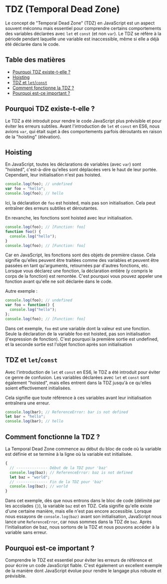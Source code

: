 # TDZ (Temporal Dead Zone)

Le concept de "Temporal Dead Zone" (TDZ) en JavaScript est un aspect souvent méconnu mais essentiel pour comprendre certains comportements des variables déclarées avec `let` et `const` (et non `var`). Le TDZ se réfère à la période pendant laquelle une variable est inaccessible, même si elle a déjà été déclarée dans le code.

## Table des matières

- [Pourquoi TDZ existe-t-elle ?](#pourquoi-tdz-existe-t-elle)
- [Hoisting](#hoisting)
- [TDZ et `let`/`const`](#tdz-et-letconst)
- [Comment fonctionne la TDZ ?](#comment-fonctionne-la-tdz)
- [Pourquoi est-ce important ?](#pourquoi-est-ce-important)

## Pourquoi TDZ existe-t-elle ?

Le TDZ a été introduit pour rendre le code JavaScript plus prévisible et pour éviter les erreurs subtiles. Avant l'introduction de `let` et `const` en ES6, nous avions `var`, qui était sujet à des comportements parfois déroutants en raison de la "hoisting" (élévation).

## Hoisting

En JavaScript, toutes les déclarations de variables (avec `var`) sont "hoisted", c'est-à-dire qu'elles sont déplacées vers le haut de leur portée. Cependant, leur initialisation n'est pas hoisted.

```js
console.log(foo); // undefined
var foo = "hello";
console.log(foo); // hello
```

Ici, la déclaration de `foo` est hoisted, mais pas son initialisation. Cela peut entraîner des erreurs subtiles et déroutantes.

En revanche, les fonctions sont hoisted avec leur initialisation.

```js
console.log(foo); // [Function: foo]
function foo() {
  console.log("hello");
}
console.log(foo); // [Function: foo]
```

Car en JavaScript, les fonctions sont des objets de première classe. Cela signifie qu'elles peuvent être traitées comme des variables et peuvent être passées en tant qu'arguments, retournées par d'autres fonctions, etc. Lorsque vous déclarez une fonction, la déclaration entière (y compris le corps de la fonction) est remontée. C'est pourquoi vous pouvez appeler une fonction avant qu'elle ne soit déclarée dans le code.

Autre exemple :

```js
console.log(foo); // undefined
var foo = function() {
  console.log("hello");
};
console.log(foo); // [Function: foo]
```

Dans cet exemple, `foo` est une variable dont la valeur est une fonction. Seule la déclaration de la variable foo est hoisted, pas son initialisation (l'expression de fonction). C'est pourquoi la première sortie est undefined, et la seconde sortie est l'objet fonction après son initialisation

## TDZ et `let`/`const`

Avec l'introduction de `let` et `const` en ES6, le TDZ a été introduit pour éviter ce genre de confusion. Les variables déclarées avec `let` et `const` sont également "hoisted", mais elles entrent dans la TDZ jusqu'à ce qu'elles soient effectivement initialisées.

Cela signifie que toute référence à ces variables avant leur initialisation entraînera une erreur.

```js
console.log(bar); // ReferenceError: bar is not defined
let bar = "hello";
console.log(bar); // hello
```

## Comment fonctionne la TDZ ?

La Temporal Dead Zone commence au début du bloc de code où la variable est définie et se termine à la ligne où la variable est initialisée.

```js
{
  // -------------- Début de la TDZ pour 'baz'
  console.log(baz); // ReferenceError: baz is not defined
  let baz = "world";
  // -------------- Fin de la TDZ pour 'baz'
  console.log(baz); // world
}
```

Dans cet exemple, dès que nous entrons dans le bloc de code (délimité par les accolades `{}`), la variable `baz` est en TDZ. Cela signifie qu'elle existe d'une certaine manière, mais elle n'est pas encore accessible. Lorsque nous essayons de `console.log(baz)` avant son initialisation, JavaScript nous lance une `ReferenceError`, car nous sommes dans la TDZ de `baz`. Après l'initialisation de baz, nous sortons de la TDZ et nous pouvons accéder à la variable sans erreur.

## Pourquoi est-ce important ?

Comprendre le TDZ est essentiel pour éviter les erreurs de référence et pour écrire un code JavaScript fiable. C'est également un excellent exemple de la manière dont JavaScript évolue pour rendre le langage plus robuste et prévisible.